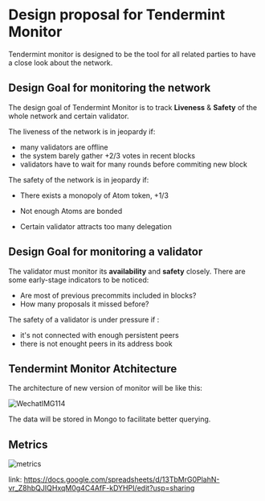 # Design proposal for Tendermint Monitor

Tendermint monitor is designed to be the tool for all related parties to have a close look about the network. 

## Design Goal for monitoring the network

The design goal of Tendermint Monitor is to track **Liveness** & **Safety** of the whole network and certain validator.

 The liveness of the network is in jeopardy if:

* many validators are offline
* the system barely gather +2/3 votes in recent blocks
* validators have to wait for many rounds before commiting new block


The safety of the network is in jeopardy if:

* There exists a monopoly of Atom token, +1/3

* Not enough Atoms are bonded

* Certain validator attracts too many delegation


## Design Goal for monitoring a validator

The validator must monitor its **availability** and **safety** closely.  There are some early-stage indicators to be noticed:

*  Are most of previous precommits included in blocks?
* How many proposals it missed before?


The safety of a validator is under pressure if :

* it's not connected with enough persistent peers 
* there is not enought peers in its address book

## Tendermint Monitor Atchitecture

The architecture of new version of monitor will be like this:

![WechatIMG114](https://github.com/bianjieai/tendermint-tools/raw/bianjie/tm-monitor/tm-monitor/docs/pics/WechatIMG114.jpeg)

The data will be stored in Mongo to facilitate better querying.

## Metrics 

![metrics](https://github.com/bianjieai/tendermint-tools/raw/bianjie/tm-monitor/tm-monitor/docs/pics/metrics.png)



link: https://docs.google.com/spreadsheets/d/13TbMrG0PlahN-vr_Z8hbQJIQHxqM0g4C4AfF-kDYHPI/edit?usp=sharing 

